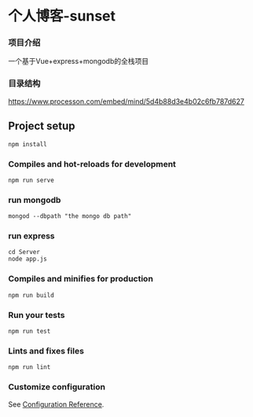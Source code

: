 # 个人博客-sunset

### 项目介绍
一个基于Vue+express+mongodb的全栈项目

### 目录结构
https://www.processon.com/embed/mind/5d4b88d3e4b02c6fb787d627


## Project setup
```
npm install
```

### Compiles and hot-reloads for development
```
npm run serve
```

### run mongodb
```
mongod --dbpath "the mongo db path"
```

### run express
 ```
 cd Server
 node app.js
 ```

### Compiles and minifies for production
```
npm run build
```

### Run your tests
```
npm run test
```

### Lints and fixes files
```
npm run lint
```

### Customize configuration
See [Configuration Reference](https://cli.vuejs.org/config/).
